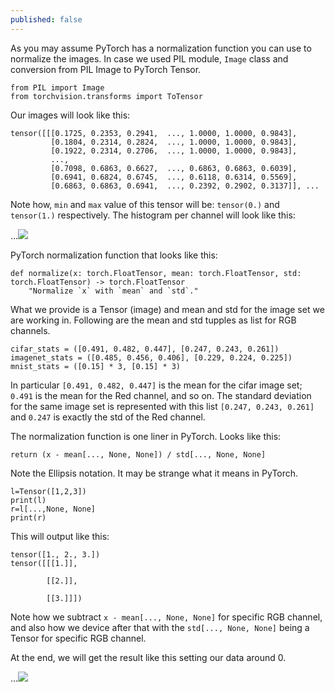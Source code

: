 ```yaml
---
published: false
---
```

As you may assume PyTorch has a normalization function you can use to normalize the images.
In case we used PIL module, `Image` class and conversion from PIL Image to PyTorch Tensor.

    from PIL import Image
    from torchvision.transforms import ToTensor
    
Our images will look like this:

    tensor([[[0.1725, 0.2353, 0.2941,  ..., 1.0000, 1.0000, 0.9843],
             [0.1804, 0.2314, 0.2824,  ..., 1.0000, 1.0000, 0.9843],
             [0.1922, 0.2314, 0.2706,  ..., 1.0000, 1.0000, 0.9843],
             ...,
             [0.7098, 0.6863, 0.6627,  ..., 0.6863, 0.6863, 0.6039],
             [0.6941, 0.6824, 0.6745,  ..., 0.6118, 0.6314, 0.5569],
             [0.6863, 0.6863, 0.6941,  ..., 0.2392, 0.2902, 0.3137]], ...


Note how, `min` and `max` value of this tensor will be: `tensor(0.)` and `tensor(1.)` respectively. 
The histogram per channel will look like this:

...![]({{site.baseurl}}/images/normalization1.png)

PyTorch normalization function that looks like this:

    def normalize(x: torch.FloatTensor, mean: torch.FloatTensor, std: torch.FloatTensor) -> torch.FloatTensor
        "Normalize `x` with `mean` and `std`."
        
What we provide is a Tensor (image) and mean and std for the image set we are working in.
Following are the mean and std tupples as list for RGB channels. 

    cifar_stats = ([0.491, 0.482, 0.447], [0.247, 0.243, 0.261])
    imagenet_stats = ([0.485, 0.456, 0.406], [0.229, 0.224, 0.225])
    mnist_stats = ([0.15] * 3, [0.15] * 3)
    
In particular `[0.491, 0.482, 0.447]` is the mean for the cifar image set; `0.491` is the mean for the Red channel, and so on. The standard deviation for the same image set is represented with this list `[0.247, 0.243, 0.261]` and `0.247` is exactly the std of the Red channel.

The normalization function is one liner in PyTorch. Looks like this:
    
    return (x - mean[..., None, None]) / std[..., None, None]
        
Note the Ellipsis notation. It may be strange what it means in PyTorch.

    l=Tensor([1,2,3])
    print(l)
    r=l[...,None, None]
    print(r)

This will output like this:

    tensor([1., 2., 3.])
    tensor([[[1.]],

            [[2.]],

            [[3.]]])

Note how we subtract `x - mean[..., None, None]` for specific RGB channel, and also how we device after that with the `std[..., None, None]` being a Tensor for specific RGB channel.

At the end, we will get the result like this setting our data around 0.

...![]({{site.baseurl}}/images/normalization2.png)


